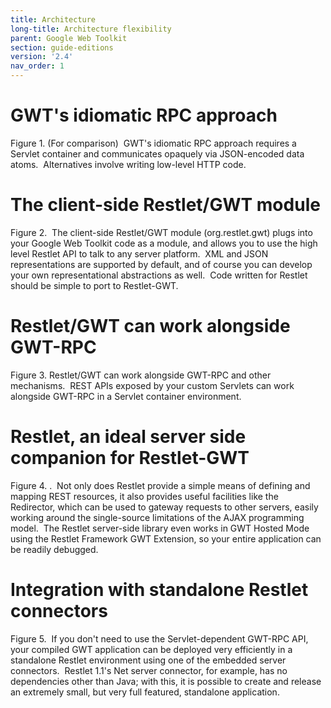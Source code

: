 ```yaml
---
title: Architecture
long-title: Architecture flexibility
parent: Google Web Toolkit
section: guide-editions
version: '2.4'
nav_order: 1
---
```

# GWT's idiomatic RPC approach

Figure 1. (For comparison)  GWT's idiomatic RPC approach requires a
Servlet container and communicates opaquely via JSON-encoded data
atoms.  Alternatives involve writing low-level HTTP code.

# The client-side Restlet/GWT module

Figure 2.  The client-side Restlet/GWT module (org.restlet.gwt) plugs
into your Google Web Toolkit code as a module, and allows you to use the
high level Restlet API to talk to any server platform.  XML and JSON
representations are supported by default, and of course you can develop
your own representational abstractions as well.  Code written for
Restlet should be simple to port to Restlet-GWT.

# Restlet/GWT can work alongside GWT-RPC

Figure 3. Restlet/GWT can work alongside GWT-RPC and other mechanisms. 
REST APIs exposed by your custom Servlets can work alongside GWT-RPC in
a Servlet container environment.

# Restlet, an ideal server side companion for Restlet-GWT

Figure 4. .  Not only does Restlet provide a simple means of defining
and mapping REST resources, it also provides useful facilities like the
Redirector, which can be used to gateway requests to other servers,
easily working around the single-source limitations of the AJAX
programming model.  The Restlet server-side library even works in GWT
Hosted Mode using the Restlet Framework GWT Extension, so your entire application
can be readily debugged.

# Integration with standalone Restlet connectors

Figure 5.  If you don't need to use the Servlet-dependent GWT-RPC API,
your compiled GWT application can be deployed very efficiently in a
standalone Restlet environment using one of the embedded server
connectors.  Restlet 1.1's Net server connector, for example, has no
dependencies other than Java; with this, it is possible to create and
release an extremely small, but very full featured, standalone
application.
